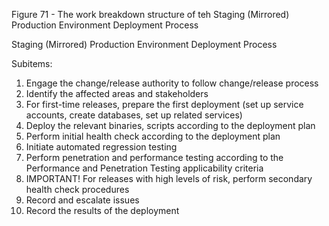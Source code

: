 Figure 71 - The work breakdown structure of teh Staging (Mirrored) Production Environment Deployment Process

Staging (Mirrored) Production Environment Deployment Process

Subitems:

1. Engage the change/release authority to follow change/release process
2. Identify the affected areas and stakeholders
3. For first-time releases, prepare the first deployment (set up service accounts, create databases, set up related services)
4. Deploy the relevant binaries, scripts according to the deployment plan
5. Perform initial health check according to the deployment plan
6. Initiate automated regression testing
7. Perform penetration and performance testing according to the Performance and Penetration Testing applicability criteria
8. IMPORTANT! For releases with high levels of risk, perform secondary health check procedures
9. Record and escalate issues
10. Record the results of the deployment
